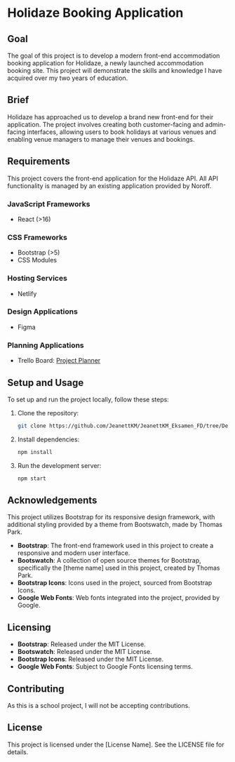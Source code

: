 # Holidaze Booking Application

## Goal

The goal of this project is to develop a modern front-end accommodation booking application for Holidaze, a newly launched accommodation booking site. This project will demonstrate the skills and knowledge I have acquired over my two years of education.

## Brief

Holidaze has approached us to develop a brand new front-end for their application. The project involves creating both customer-facing and admin-facing interfaces, allowing users to book holidays at various venues and enabling venue managers to manage their venues and bookings.

## Requirements

This project covers the front-end application for the Holidaze API. All API functionality is managed by an existing application provided by Noroff.

### JavaScript Frameworks

- React (>16)

### CSS Frameworks

- Bootstrap (>5)
- CSS Modules

### Hosting Services

- Netlify

### Design Applications

- Figma

### Planning Applications

- Trello Board: [Project Planner](https://trello.com/invite/b/HoQacdib/ATTI76e170ed335e68f89a53e2f42677faec43CC9A2B/jeanett-k-melsom-exam-project-planner-for-public)

## Setup and Usage

To set up and run the project locally, follow these steps:

1. Clone the repository:

   ```bash
   git clone https://github.com/JeanettKM/JeanettKM_Eksamen_FD/tree/Development
   ```

2. Install dependencies:

   ```bash
   npm install
   ```

3. Run the development server:
   ```bash
   npm start
   ```

## Acknowledgements

This project utilizes Bootstrap for its responsive design framework, with additional styling provided by a theme from Bootswatch, made by Thomas Park.

- **Bootstrap**: The front-end framework used in this project to create a responsive and modern user interface.
- **Bootswatch**: A collection of open source themes for Bootstrap, specifically the [theme name] used in this project, created by Thomas Park.
- **Bootstrap Icons**: Icons used in the project, sourced from Bootstrap Icons.
- **Google Web Fonts**: Web fonts integrated into the project, provided by Google.

## Licensing

- **Bootstrap**: Released under the MIT License.
- **Bootswatch**: Released under the MIT License.
- **Bootstrap Icons**: Released under the MIT License.
- **Google Web Fonts**: Subject to Google Fonts licensing terms.

## Contributing

As this is a school project, I will not be accepting contributions.

## License

This project is licensed under the [License Name]. See the LICENSE file for details.
